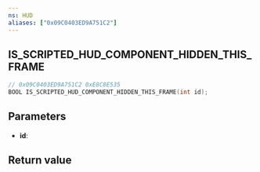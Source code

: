 ```yaml
---
ns: HUD
aliases: ["0x09C0403ED9A751C2"]
---
```

## IS_SCRIPTED_HUD_COMPONENT_HIDDEN_THIS_FRAME

```c
// 0x09C0403ED9A751C2 0xE8C8E535
BOOL IS_SCRIPTED_HUD_COMPONENT_HIDDEN_THIS_FRAME(int id);
```

## Parameters
* **id**:

## Return value

